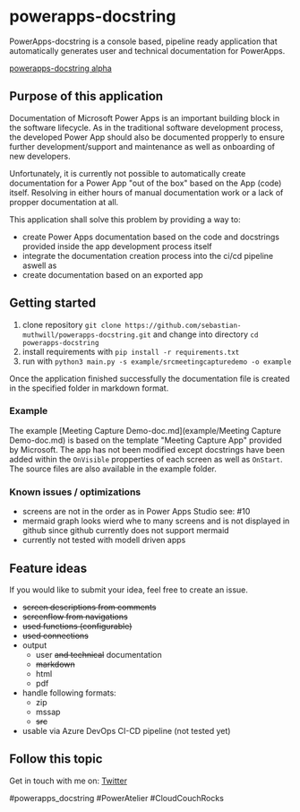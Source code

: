 # powerapps-docstring

PowerApps-docstring is a console based, pipeline ready application that automatically generates user and technical documentation for PowerApps.

[powerapps-docstring alpha](https://github.com/sebastian-muthwill/powerapps-docstring/releases/latest)

## Purpose of this application
Documentation of Microsoft Power Apps is an important building block in the software lifecycle. As in the traditional software development process, the developed Power App should also be documented propperly to ensure further development/support and maintenance as well as onboarding of new developers.

Unfortunately, it is currently not possible to automatically create documentation for a Power App "out of the box" based on the App (code) itself. 
Resolving in either hours of manual documentation work or a lack of propper documentation at all.

This application shall solve this problem by providing a way to:
- create Power Apps documentation based on the code and docstrings provided inside the app development process itself
- integrate the documentation creation process into the ci/cd pipeline aswell as
- create documentation based on an exported app

## Getting started
1. clone repository `git clone https://github.com/sebastian-muthwill/powerapps-docstring.git` and change into directory `cd powerapps-docstring`
2. install requirements with `pip install -r requirements.txt`
3. run with `python3 main.py -s example/srcmeetingcapturedemo -o example`

Once the application finished successfully the documentation file is created in the specified folder in markdown format.

### Example
The example [Meeting Capture Demo-doc.md](example/Meeting Capture Demo-doc.md) is based on the template "Meeting Capture App" provided by Microsoft. The app has not been modified except docstrings have been added within the `OnVisible` propperties of each screen as well as `OnStart`. The source files are also available in the example folder.

### Known issues / optimizations
- screens are not in the order as in Power Apps Studio see: #10
- mermaid graph looks wierd whe to many screens and is not displayed in github since github currently does not support mermaid
- currently not tested with modell driven apps

## Feature ideas
If you would like to submit your idea, feel free to create an issue.

- ~~screen descriptions from comments~~
- ~~screenflow from navigations~~
- ~~used functions  (configurable)~~
- ~~used connections~~
- output
  - user ~~and technical~~ documentation
  - ~~markdown~~
  - html
  - pdf
- handle following formats:
  - zip
  - mssap
  - ~~src~~
- usable via Azure DevOps CI-CD pipeline (not tested yet)

## Follow this topic
Get in touch with me on: [Twitter](https://twitter.com/waszumkuckuck)

#powerapps_docstring #PowerAtelier #CloudCouchRocks 
